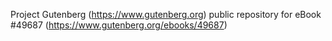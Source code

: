 Project Gutenberg (https://www.gutenberg.org) public repository for eBook #49687 (https://www.gutenberg.org/ebooks/49687)

